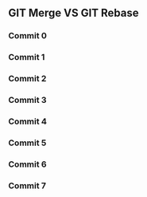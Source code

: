 
## GIT Merge VS GIT Rebase

### Commit 0
### Commit 1
### Commit 2
### Commit 3
### Commit 4
### Commit 5
### Commit 6
### Commit 7